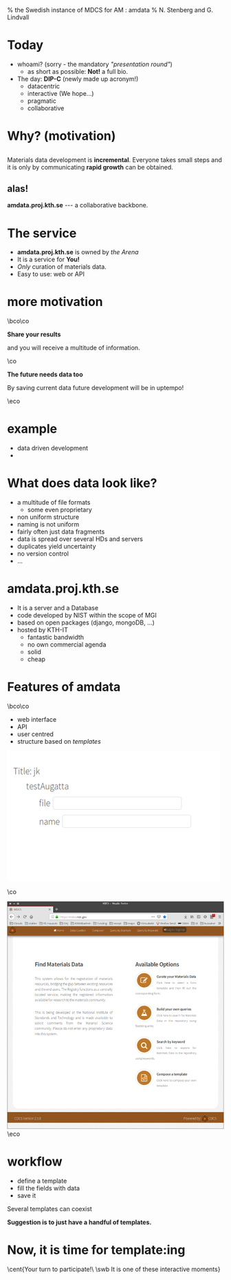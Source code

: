 % the Swedish instance of MDCS for AM : amdata
% N. Stenberg and G. Lindvall


# Today

- whoami? (sorry - the mandatory *"presentation round"*)
	- as short as possible: **Not!** a full bio.
- The day:  **DIP-C** (newly made up acronym!)
	- datacentric 
	- interactive (We hope...)
	- pragmatic
	- collaborative


# Why? (motivation)

## 

Materials data development is **incremental**. Everyone takes small steps
and it is only by communicating **rapid growth** can be obtained.

## alas!

**amdata.proj.kth.se**   ---  a collaborative backbone.


# The service

- **amdata.proj.kth.se** is owned by *the Arena*
- It is a service for **You!**
- *Only* curation of materials data.
- Easy to use:  web or API


# more motivation

\bco\co

**Share your results**

and you will receive a multitude of information.

\co

**The future needs data too**

By saving current data future development will be in uptempo!

\eco

# example

- data driven development
- 

# What does data look like?

- a multitude of file formats
	- some even proprietary
- non uniform structure
- naming is not uniform
- fairly often just data fragments
- data is spread over several HDs and servers
- duplicates yield uncertainty
- no version control
- ...



# amdata.proj.kth.se

- It is a server and a Database
- code developed by NIST within the scope of MGI
- based on open packages (django, mongoDB, ...)
- hosted by KTH-IT 
	- fantastic bandwidth
	- no own commercial agenda
	- solid
	- cheap


# Features of amdata

\bco\co

- web interface
- API
- user centred
- structure based on *templates*

![](bilder/template.png)


\co

![](bilder/mdcs.png)
\eco

# workflow

- define a template
- fill the fields with data
- save it

Several templates can coexist

**Suggestion is to just have a handful of templates.**


# Now, it is time for template:ing

\cent{Your turn to participate!\\ \swb It is one of these interactive moments}
